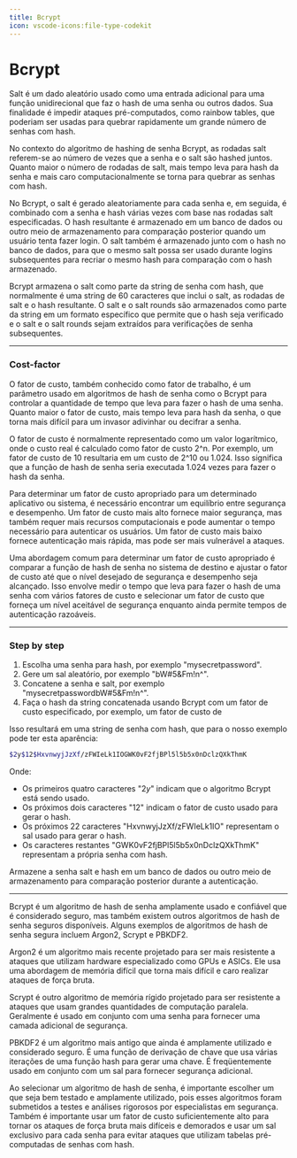 ```yaml
---
title: Bcrypt
icon: vscode-icons:file-type-codekit
---
```


# Bcrypt

Salt é um dado aleatório usado como uma entrada adicional para uma função unidirecional que faz o hash de uma senha ou outros dados. Sua finalidade é impedir ataques pré-computados, como rainbow tables, que poderiam ser usadas para quebrar rapidamente um grande número de senhas com hash.

No contexto do algoritmo de hashing de senha Bcrypt, as rodadas salt referem-se ao número de vezes que a senha e o salt são hashed juntos. Quanto maior o número de rodadas de salt, mais tempo leva para hash da senha e mais caro computacionalmente se torna para quebrar as senhas com hash.

No Bcrypt, o salt é gerado aleatoriamente para cada senha e, em seguida, é combinado com a senha e hash várias vezes com base nas rodadas salt especificadas. O hash resultante é armazenado em um banco de dados ou outro meio de armazenamento para comparação posterior quando um usuário tenta fazer login. O salt também é armazenado junto com o hash no banco de dados, para que o mesmo salt possa ser usado durante logins subsequentes para recriar o mesmo hash para comparação com o hash armazenado.

Bcrypt armazena o salt como parte da string de senha com hash, que normalmente é uma string de 60 caracteres que inclui o salt, as rodadas de salt e o hash resultante. O salt e o salt rounds são armazenados como parte da string em um formato específico que permite que o hash seja verificado e o salt e o salt rounds sejam extraídos para verificações de senha subsequentes.

---

### Cost-factor

O fator de custo, também conhecido como fator de trabalho, é um parâmetro usado em algoritmos de hash de senha como o Bcrypt para controlar a quantidade de tempo que leva para fazer o hash de uma senha. Quanto maior o fator de custo, mais tempo leva para hash da senha, o que torna mais difícil para um invasor adivinhar ou decifrar a senha.

O fator de custo é normalmente representado como um valor logarítmico, onde o custo real é calculado como fator de custo 2^n. Por exemplo, um fator de custo de 10 resultaria em um custo de 2^10 ou 1.024. Isso significa que a função de hash de senha seria executada 1.024 vezes para fazer o hash da senha.

Para determinar um fator de custo apropriado para um determinado aplicativo ou sistema, é necessário encontrar um equilíbrio entre segurança e desempenho. Um fator de custo mais alto fornece maior segurança, mas também requer mais recursos computacionais e pode aumentar o tempo necessário para autenticar os usuários. Um fator de custo mais baixo fornece autenticação mais rápida, mas pode ser mais vulnerável a ataques.

Uma abordagem comum para determinar um fator de custo apropriado é comparar a função de hash de senha no sistema de destino e ajustar o fator de custo até que o nível desejado de segurança e desempenho seja alcançado. Isso envolve medir o tempo que leva para fazer o hash de uma senha com vários fatores de custo e selecionar um fator de custo que forneça um nível aceitável de segurança enquanto ainda permite tempos de autenticação razoáveis.

---

### Step by step

1. Escolha uma senha para hash, por exemplo "mysecretpassword".
2. Gere um sal aleatório, por exemplo "bW#5&Fm!n^".
3. Concatene a senha e salt, por exemplo "mysecretpasswordbW#5&Fm!n^".
4. Faça o hash da string concatenada usando Bcrypt com um fator de custo especificado, por exemplo, um fator de custo de


Isso resultará em uma string de senha com hash, que para o nosso exemplo pode ter esta aparência:

```bash
$2y$12$HxvnwyjJzXf/zFWIeLk1IOGWK0vF2fjBPl5l5b5x0nDclzQXkThmK
```

Onde:

- Os primeiros quatro caracteres "$2y$" indicam que o algoritmo Bcrypt está sendo usado.
- Os próximos dois caracteres "12" indicam o fator de custo usado para gerar o hash.
- Os próximos 22 caracteres "HxvnwyjJzXf/zFWIeLk1IO" representam o sal usado para gerar o hash.
- Os caracteres restantes "GWK0vF2fjBPl5l5b5x0nDclzQXkThmK" representam a própria senha com hash.

Armazene a senha salt e hash em um banco de dados ou outro meio de armazenamento para comparação posterior durante a autenticação.

---

Bcrypt é um algoritmo de hash de senha amplamente usado e confiável que é considerado seguro, mas também existem outros algoritmos de hash de senha seguros disponíveis. Alguns exemplos de algoritmos de hash de senha segura incluem Argon2, Scrypt e PBKDF2.

Argon2 é um algoritmo mais recente projetado para ser mais resistente a ataques que utilizam hardware especializado como GPUs e ASICs. Ele usa uma abordagem de memória difícil que torna mais difícil e caro realizar ataques de força bruta.

Scrypt é outro algoritmo de memória rígido projetado para ser resistente a ataques que usam grandes quantidades de computação paralela. Geralmente é usado em conjunto com uma senha para fornecer uma camada adicional de segurança.

PBKDF2 é um algoritmo mais antigo que ainda é amplamente utilizado e considerado seguro. É uma função de derivação de chave que usa várias iterações de uma função hash para gerar uma chave. É freqüentemente usado em conjunto com um sal para fornecer segurança adicional.

Ao selecionar um algoritmo de hash de senha, é importante escolher um que seja bem testado e amplamente utilizado, pois esses algoritmos foram submetidos a testes e análises rigorosos por especialistas em segurança. Também é importante usar um fator de custo suficientemente alto para tornar os ataques de força bruta mais difíceis e demorados e usar um sal exclusivo para cada senha para evitar ataques que utilizam tabelas pré-computadas de senhas com hash.